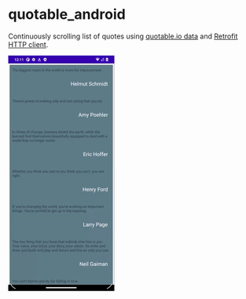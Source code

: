 # quotable_android

Continuously scrolling list of quotes using [quotable.io data](https://github.com/lukePeavey/quotable) and [Retrofit HTTP client](https://square.github.io/retrofit/).

![Screenshot GIF](./demo.gif)
